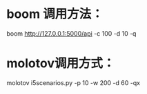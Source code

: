 # boom 调用方法：
boom http://127.0.0.1:5000/api -c 100 -d 10 -q

# molotov调用方式： 
molotov i5scenarios.py -p 10 -w 200 -d 60 -qx